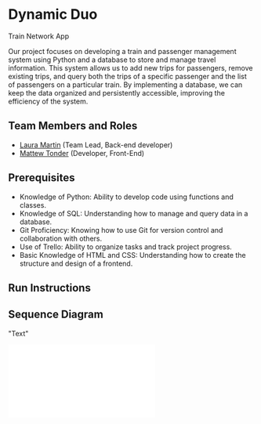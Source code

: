# Dynamic Duo

Train Network App

Our project focuses on developing a train and passenger management system using Python and a database to store and manage travel information. This system allows us to add new trips for passengers, remove existing trips, and query both the trips of a specific passenger and the list of passengers on a particular train. By implementing a database, we can keep the data organized and persistently accessible, improving the efficiency of the system.

## Team Members and Roles

* [Laura Martin](https://github.com/lauuramarttin/CIS350-HW2-Martin.git) (Team Lead, Back-end developer)
* [Mattew Tonder](https://github.com/mattonder/mattonder-CIS350-HW2-Tonder.git) (Developer, Front-End) 

## Prerequisites

- Knowledge of Python: Ability to develop code using functions and classes.
- Knowledge of SQL: Understanding how to manage and query data in a database.
- Git Proficiency: Knowing how to use Git for version control and collaboration with others.
- Use of Trello: Ability to organize tasks and track project progress.
- Basic Knowledge of HTML and CSS: Understanding how to create the structure and design of a frontend.

## Run Instructions

## Sequence Diagram
"Text"

![Sequence Diagram](artifacts/SequenceDiagram.pdf)
